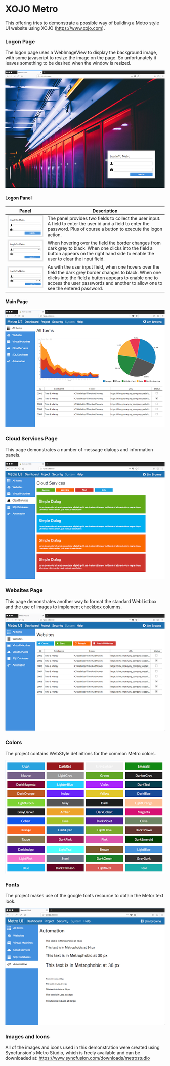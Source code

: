# XOJO Metro

This offering tries to demonstrate a possible way of building a Metro style UI website using XOJO (https://www.xojo.com).

### Logon Page

The logon page uses a WebImageView to display the background image, with some javascript to resize the image on the page.  So unfortunately it leaves something to be desired when the window is resized.

![Logon Page](docs/LogonPage.png)

#### Logon Panel

Panel | Description
------------ | -------------
![Logon Panel](docs/Logon-No-Focus.png) | The panel provides two fields to collect the user input.  A field to enter the user id and a field to enter the password.  Plus of course a button to execute the logon action.
![Logon Panel](docs/Logon-User-Field.png) | When hovering over the field the border changes from dark grey to black. When one clicks into the field a button appears on the right hand side to enable the user to clear the input field.
![Logon Panel](docs/Logon-Password-Field.png) | As with the user input field, when one hovers over the field the dark grey border changes to black.  When one clicks into the field a button appears to enable one to access the user passwords and another to allow one to see the entered password.

#### Main Page

![Logon Page](docs/HomePage.png)

### Cloud Services Page

This page demonstrates a number of message dialogs and information panels.

![Websites Page](docs/CloudServicesPage.png)

### Websites Page

This page demonstrates another way to format the standard WebListbox and the use of images to implement checkbox columns.

![Websites Page](docs/WebsitesPage.png)

### Colors

The project contains WebStyle definitions for the common Metro colors.

![Colors](docs/MetoColors.png)

### Fonts

The project makes use of the google fonts resource to obtain the Metor text look.

![Fonts](docs/Fonts.png)

### Images and Icons

All of the images and icons used in this demonstration were created using Syncfunsion's Metro Studio, which is freely available and can be downloaded at:
https://www.syncfusion.com/downloads/metrostudio

